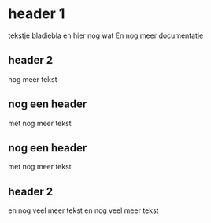 # header 1
tekstje bladiebla
en hier nog wat
En nog meer documentatie


## header 2
nog meer tekst

## nog een header
met nog meer tekst

## nog een header
met nog meer tekst

## header 2
en nog veel meer tekst
en nog veel meer tekst
